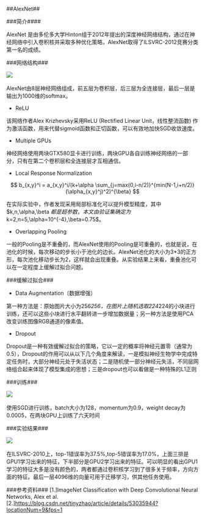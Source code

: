 ##AlexNet##

###简介####

AlexNet 是由多伦多大学Hinton组于2012年提出的深度神经网络结构，通过在神经网络中引入卷积核并采取多种优化策略，AlexNet取得了ILSVRC-2012竞赛分类第一名的成绩。

###网络结构###

![](.\_figs\AlexNet\structure.png)

AlexNet由8层神经网络组成，前五层为卷积层，后三层为全连接层，最后一层是输出为1000维的softmax。

* ReLU

该网络作者Alex Krizhevsky采用ReLU (Rectified Linear Unit，线性整流函数) 作为激活函数，用来代替sigmoid函数和正切函数，可以有效地加快SGD收敛速度。

* Multiple GPUs

神经网络使用两块GTX580显卡进行训练，两块GPU各自训练神经网络的一部分，只有在第二个卷积层和全连接层才互相通信。

* Local Response Normalization

$$
b_{x,y}^i = a_{x,y}^i/(k+\alpha \sum_{j=max(0,i-n/2)}^{min(N-1,i+n/2)}(\alpha_{x,y}^j)^2)^{\beta}
$$

在实际实验中，作者发现采用局部标准化可以提升模型精度，其中$k,n,\alpha,\beta $都是超参数，本文由验证集确定为$k=2,n=5,\alpha=10^{-4},\beta=0.75$。

* Overlapping Pooling

一般的Pooling是不重叠的，而AlexNet使用的Pooling是可重叠的，也就是说，在池化的时候，每次移动的步长小于池化的边长。AlexNet池化的大小为3*3的正方形，每次池化移动步长为2，这样就会出现重叠。从实验结果上来看，重叠池化可以在一定程度上缓解过拟合问题。

###缓解过拟合###

* Data Augmentation（数据增强）

第一种方法是：原始图片大小为256*256，在图片上随机选取224*224的小块进行训练，还可以这些小块进行水平翻转进一步增加数据量；另一种方法是使用PCA改变训练图像RGB通道的像素值。

* Dropout

Dropout是一种有效缓解过拟合的策略，它以一定的概率将神经元置零（通常为0.5），Dropout的作用可以从以下几个角度来解读，一是模拟神经生物学中完成特定任务时，大部分神经元处于失活状态；二是随机使一部分神经元失活，不同层网络组合起来体现了模型集成的思想；三是dropout也可以看做是一种特殊的L1正则

###训练###

![](.\_figs\AlexNet\learning.png)

使用SGD进行训练，batch大小为128，momentum为0.9，weight decay为0.0005，在两块GPU上训练了六天时间

###实验结果###

![](.\_figs\AlexNet\result.png)

在ILSVRC-2010上，top-1错误率为37.5%,top-5错误率为17.0%，上面三排是GPU1学习出来的特征，下半部分是GPU2学习出来的特征。可以明显的看出GPU1学习的特征大多是没有颜色的，两者都通过卷积核学习到了很多关于频率，方向方面的特征。最后一层4096维的向量可用于迁移学习，供其他任务使用。


###参考资料###
[1.]ImageNet Classification with Deep Convolutional Neural Networks, Alex et al.
[2.]https://blog.csdn.net/tinyzhao/article/details/53035944?locationNum=9&fps=1